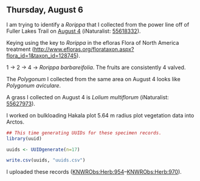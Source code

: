 
## Thursday, August 6

I am trying to identify a *Rorippa* that I collected from the power line off of Fuller Lakes Trail on [August 4](#tuesday-august-4) (iNaturalist: [55618332](https://www.inaturalist.org/observations/55618332)).

Keying using the key to *Rorippa* in the efloras Flora of North America treatment (<http://www.efloras.org/florataxon.aspx?flora_id=1&taxon_id=128745>).

1 -> 2 -> 4 -> *Rorippa barbareifolia*. The fruits are consistently 4 valved.

The *Polygonum* I collected from the same area on August 4 looks like *Polygonum aviculare*.

A grass I collected on August 4 is *Lolium multiflorum* (iNaturalist: [55627973](https://www.inaturalist.org/observations/55627973)).

I worked on bulkloading Hakala plot 5.64 m radius plot vegetation data into Arctos.

```r
## This time generating UUIDs for these specimen records.
library(uuid)

uuids <- UUIDgenerate(n=17)

write.csv(uuids, "uuids.csv")
```

I uploaded these records ([KNWRObs:Herb:954](https://arctos.database.museum/guid/KNWRObs:Herb:954)–[KNWRObs:Herb:970](https://arctos.database.museum/guid/KNWRObs:Herb:970)).
